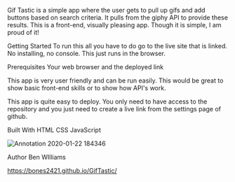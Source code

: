 Gif Tastic
is a simple app where the user gets to pull up gifs and add buttons based on search criteria. It pulls from the giphy API to provide these results. This is a front-end, visually pleasing app. Though it is simple, I am proud of it!

Getting Started
To run this all you have to do go to the live site that is linked. No installing, no console. This just runs in the browser.

Prerequisites
Your web browser and the deployed link

This app is very user friendly and can be run easily. This would be great to show basic front-end skills or to show how API's work.

This app is quite easy to deploy. You only need to have access to the repository and you just need to create a live link from the settings page of github.

Built With
HTML
CSS
JavaScript

![Annotation 2020-01-22 184346](https://user-images.githubusercontent.com/28325892/72951190-cdeda800-3d4a-11ea-9e29-b864f3f825ae.png)

Author
Ben WIlliams

https://bones2421.github.io/GifTastic/
